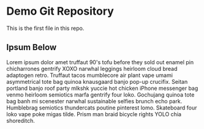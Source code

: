 # Demo Git Repository

This is the first file in this repo.

## Ipsum Below

Lorem ipsum dolor amet truffaut 90's tofu before they sold out enamel pin chicharrones gentrify XOXO narwhal leggings heirloom cloud bread adaptogen retro. Truffaut tacos mumblecore air plant vape umami asymmetrical tote bag quinoa knausgaard banjo pop-up crucifix. Seitan portland banjo roof party mlkshk yuccie hot chicken iPhone messenger bag venmo heirloom semiotics marfa gentrify four loko. Gochujang quinoa tote bag banh mi scenester narwhal sustainable selfies brunch echo park. Humblebrag semiotics thundercats poutine pinterest lomo. Skateboard four loko vape poke migas tilde. Prism man braid bicycle rights YOLO chia shoreditch.